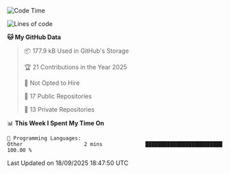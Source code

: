 <!--START_SECTION:waka-->
![Code Time](http://img.shields.io/badge/Code%20Time-1%2C132%20hrs%2039%20mins-blue)

![Lines of code](https://img.shields.io/badge/From%20Hello%20World%20I%27ve%20Written-224.9%20thousand%20lines%20of%20code-blue)

**🐱 My GitHub Data** 

> 📦 177.9 kB Used in GitHub's Storage 
 > 
> 🏆 21 Contributions in the Year 2025
 > 
> 🚫 Not Opted to Hire
 > 
> 📜 17 Public Repositories 
 > 
> 🔑 13 Private Repositories 
 > 
📊 **This Week I Spent My Time On** 

```text
💬 Programming Languages: 
Other                    2 mins              █████████████████████████   100.00 % 
```


 Last Updated on 18/09/2025 18:47:50 UTC
<!--END_SECTION:waka-->
